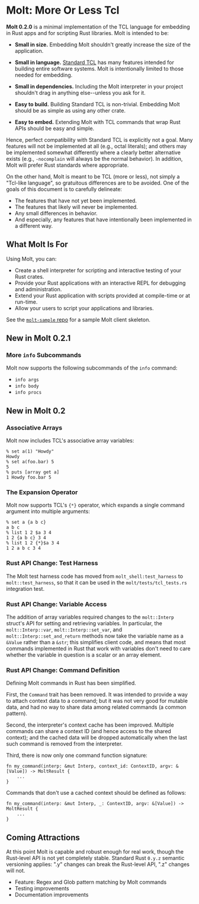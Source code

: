 # Molt: More Or Less Tcl

**Molt 0.2.0** is a minimal implementation of the TCL language for embedding in Rust apps
and for scripting Rust libraries.  Molt is intended to be:

*   **Small in size.** Embedding Molt shouldn't greatly increase the size of the
    application.

*   **Small in language.** [Standard TCL](http://tcl-lang.org) has many features
    intended for building entire software systems.  Molt is intentionally
    limited to those needed for embedding.

*   **Small in dependencies.** Including the Molt interpreter in your project shouldn't
    drag in anything else--unless you ask for it.

*   **Easy to build.** Building Standard TCL is non-trivial.  Embedding
    Molt should be as simple as using any other crate.

*   **Easy to embed.** Extending Molt with TCL commands that wrap Rust APIs should
    be easy and simple.

Hence, perfect compatibility with Standard TCL is explicitly not a goal.  Many
features will not be implemented at all (e.g., octal literals); and others may
be implemented somewhat differently where a clearly better alternative exists
(e.g., `-nocomplain` will always be the normal behavior).  In addition, Molt will
prefer Rust standards where appropriate.

On the other hand, Molt is meant to be TCL (more or less), not simply a
"Tcl-like language", so gratuitous differences are to be avoided.  One of the
goals of this document is to carefully delineate:

*   The features that have not yet been implemented.
*   The features that likely will never be implemented.
*   Any small differences in behavior.
*   And especially, any features that have intentionally been implemented in
    a different way.

## What Molt Is For

Using Molt, you can:

*   Create a shell interpreter for scripting and interactive testing of your Rust crates.
*   Provide your Rust applications with an interactive REPL for debugging and
    administration.
*   Extend your Rust application with scripts provided at compile-time or at run-time.
*   Allow your users to script your applications and libraries.

See the [`molt-sample` repo](https://github.com/wduquette/molt-sample) for a sample Molt client
skeleton.

## New in Molt 0.2.1

### More `info` Subcommands

Molt now supports the following subcommands of the `info` command:

* `info args`
* `info body`
* `info procs`

## New in Molt 0.2

### Associative Arrays

Molt now includes TCL's associative array variables:

```text
% set a(1) "Howdy"
Howdy
% set a(foo.bar) 5
5
% puts [array get a]
1 Howdy foo.bar 5
```

### The Expansion Operator

Molt now supports TCL's `{*}` operator, which expands a single
command argument into multiple arguments:

```text
% set a {a b c}
a b c
% list 1 2 $a 3 4
1 2 {a b c} 3 4
% list 1 2 {*}$a 3 4
1 2 a b c 3 4
```

### Rust API Change: Test Harness

The Molt test harness code has moved from `molt_shell:test_harness` to `molt::test_harness`,
so that it can be used in the `molt/tests/tcl_tests.rs` integration test.

### Rust API Change: Variable Access

The addition of array variables required changes to the `molt::Interp` struct's API for
setting and retrieving variables.  In particular, the `molt::Interp::var`,
`molt::Interp::set_var`, and `molt::Interp::set_and_return` methods now take the variable
name as a `&Value` rather than a `&str`; this simplifies client code, and means that most
commands implemented in Rust that work with variables don't need to care whether the
variable in question is a scalar or an array element.

### Rust API Change: Command Definition

Defining Molt commands in Rust has been simplified.  

First, the `Command` trait has been removed.  It was intended to provide a way to
attach context data to a command; but it was not very good for mutable data, and had
no way to share data among related commands (a common pattern).

Second, the interpreter's context cache has been improved.  Multiple commands can share a
context ID (and hence access to the shared context); and the cached data will be dropped
automatically when the last such command is removed from the interpreter.

Third, there is now only one command function signature:

```
fn my_command(interp: &mut Interp, context_id: ContextID, argv: &[Value]) -> MoltResult {
    ...
}
```

Commands that don't use a cached context should be defined as follows:

```
fn my_command(interp: &mut Interp, _: ContextID, argv: &[Value]) -> MoltResult {
    ...
}
```

## Coming Attractions

At this point Molt is capable and robust enough for real work, though the Rust-level API is
not yet completely stable.  Standard Rust `0.y.z` semantic versioning applies: ".y" changes
can break the Rust-level API, ".z" changes will not.

*   Feature: Regex and Glob pattern matching by Molt commands
*   Testing improvements
*   Documentation improvements
